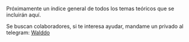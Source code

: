 Próximamente un índice general de todos los temas teóricos que se incluirán aquí.

Se buscan colaboradores, si te interesa ayudar, mandame un privado al telegram: [Walddo](https://t.me/walddo)
